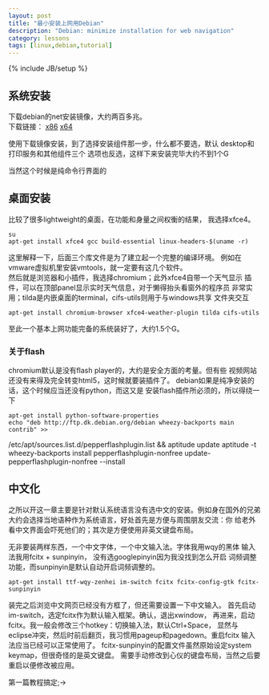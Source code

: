 ```yaml
---
layout: post
title: "最小安装上网用Debian"
description: "Debian: minimize installation for web navigation"
category: lessons
tags: [linux,debian,tutorial]
---
```

{% include JB/setup %}

## 系统安装
下载debian的net安装镜像，大约两百多兆。  
 下载链接：
 [x86](http://cdimage.debian.org/debian-cd/7.7.0/i386/iso-cd/debian-7.7.0-i386-netinst.iso)
 [x64](http://cdimage.debian.org/debian-cd/7.7.0/amd64/iso-cd/debian-7.7.0-amd64-netinst.iso)

使用下载镜像安装，到了选择安装组件那一步，什么都不要选，默认
desktop和打印服务和其他组件三个
选项也反选，这样下来安装完毕大约不到1个G

当然这个时候是纯命令行界面的

## 桌面安装
比较了很多lightweight的桌面，在功能和身量之间权衡的结果，
我选择xfce4。

    su
    apt-get install xfce4 gcc build-essential linux-headers-$(uname -r)

这里解释一下，后面三个库文件是为了建立起一个完整的编译环境。
例如在vmware虚拟机里安装vmtools，就一定要有这几个软件。  
然后就是浏览器和小插件，我选择chromium；此外xfce4自带一个天气显示
插件，可以在顶部panel显示实时天气信息，对于懒得抬头看窗外的程序员
非常实用；tilda是内嵌桌面的terminal，cifs-utils则用于与windows共享
文件夹交互

    apt-get install chromium-browser xfce4-weather-plugin tilda cifs-utils

至此一个基本上网功能完备的系统装好了，大约1.5个G。

### 关于flash

chromium默认是没有flash player的，大约是安全方面的考量。但有些
视频网站还没有来得及完全转变html5，这时候就要装插件了。
debian如果是纯净安装的话，这个时候应当还没有python，而这又是
安装flash插件所必须的，所以得绕一下

    apt-get install python-software-properties
    echo "deb http://ftp.dk.debian.org/debian wheezy-backports main contrib" >>
/etc/apt/sources.list.d/pepperflashplugin.list && aptitude update
    aptitude -t wheezy-backports install pepperflashplugin-nonfree
    update-pepperflashplugin-nonfree --install

## 中文化
之所以开这一章主要是针对默认系统语言没有选中文的安装。例如身在国外的兄弟
大约会选择当地语种作为系统语言，好处首先是方便与周围朋友交流：你
给老外看中文界面会吓死他们的；其次是方便使用非英文键盘布局。

  无非要装两样东西，一个中文字体，一个中文输入法。字体我用wqy的黑体
输入法我用fcitx + sunpinyin， 没有选googlepinyin因为我没找到怎么开启
词频调整功能，而sunpinyin是默认自动开启词频调整的。

    apt-get install ttf-wqy-zenhei im-switch fcitx fcitx-config-gtk fcitx-sunpinyin

装完之后浏览中文网页已经没有方框了，但还需要设置一下中文输入。
首先启动im-switch，选定fcitx作为默认输入框架。确认，退出xwindow，
再进来，启动fcitx。我一般会修改三个hotkey：切换输入法，默认Ctrl+Space，
显然与eclipse冲突，然后时前后翻页，我习惯用pageup和pagedown。重启fcitx
输入法应当已经可以正常使用了。
fcitx-sunpinyin的配置文件虽然原始设定system keymap，但很奇怪的是英文键盘。
需要手动修改到心仪的键盘布局，当然之后要重启以便修改被应用。

第一篇教程搞定;->
